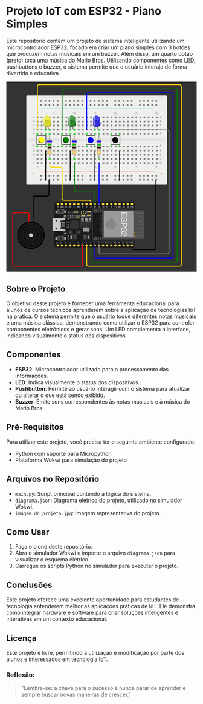 # Projeto IoT com ESP32 - Piano Simples

Este repositório contém um projeto de sistema inteligente utilizando um microcontrolador ESP32, focado em criar um piano simples com 3 botões que produzem notas musicais em um buzzer. Além disso, um quarto botão (preto) toca uma música do Mario Bros. Utilizando componentes como LED, pushbuttons e buzzer, o sistema permite que o usuário interaja de forma divertida e educativa.

![Imagem do Projeto](https://github.com/Petinelson/IoT-Piano-simples/blob/main/imagem_do_projeto.png)

## Sobre o Projeto

O objetivo deste projeto é fornecer uma ferramenta educacional para alunos de cursos técnicos aprenderem sobre a aplicação de tecnologias IoT na prática. O sistema permite que o usuário toque diferentes notas musicais e uma música clássica, demonstrando como utilizar o ESP32 para controlar componentes eletrônicos e gerar sons. Um LED complementa a interface, indicando visualmente o status dos dispositivos.

## Componentes

- **ESP32**: Microcontrolador utilizado para o processamento das informações.
- **LED**: Indica visualmente o status dos dispositivos.
- **Pushbutton**: Permite ao usuário interagir com o sistema para atualizar ou alterar o que está sendo exibido.
- **Buzzer**: Emite sons correspondentes às notas musicais e à música do Mario Bros.

## Pré-Requisitos

Para utilizar este projeto, você precisa ter o seguinte ambiente configurado:

- Python com suporte para Micropython
- Plataforma Wokwi para simulação do projeto

## Arquivos no Repositório

- `main.py`: Script principal contendo a lógica do sistema.
- `diagrama.json`: Diagrama elétrico do projeto, utilizado no simulador Wokwi.
- `imagem_do_projeto.jpg`: Imagem representativa do projeto.

## Como Usar

1. Faça o clone deste repositório.
2. Abra o simulador Wokwi e importe o arquivo `diagrama.json` para visualizar o esquema elétrico.
3. Carregue os scripts Python no simulador para executar o projeto.

## Conclusões

Este projeto oferece uma excelente oportunidade para estudantes de tecnologia entenderem melhor as aplicações práticas de IoT. Ele demonstra como integrar hardware e software para criar soluções inteligentes e interativas em um contexto educacional.

## Licença

Este projeto é livre, permitindo a utilização e modificação por parte dos alunos e interessados em tecnologia IoT.

### Reflexão:
>"Lembre-se: a chave para o sucesso é nunca parar de aprender e sempre buscar novas maneiras de crescer."
